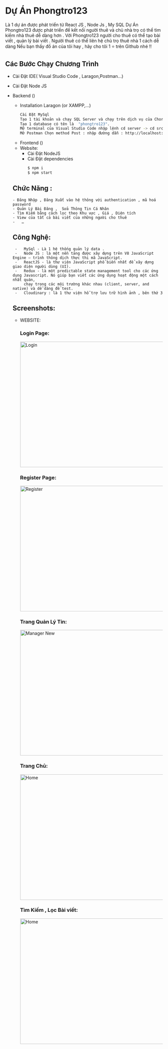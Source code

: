 # Dự Án Phongtro123 
Là 1 dự án được phát triển từ React JS , Node Js , My SQL
Dự Án Phongtro123 được phát triển để kết nối người thuê và chủ nhà trọ có thể tìm kiếm nhà thuê dễ dàng hơn .  Với Phongtro123 người cho thuê có thể tạo bài viết , quản lý bài viết .
Người thuê có thể liên hệ chủ trọ thuê nhà 1 cách dễ dàng
Nếu bạn thấy đồ án của tôi hay , hãy cho tôi 1  ⭐ trên Github nhé !!

## Các Bước Chạy Chương Trình
- Cài Đặt IDE( Visual Studio Code , Laragon,Postman...)
- Cài Đặt Node JS
- Backend ()
  - Installation Laragon (or XAMPP,...)
    ```bash
    Cài Đặt MySql
    Tạo 1 tài khoản và chạy SQL Server và chạy trên dịch vụ của Chorme hoặc Windown.
    Tạo 1 database có tên là  "phongtro123".
    Mở terminal của Visual Studio Code nhập lệnh cd server -> cd src -> npx sequelize db:migrate để tạo bảng trong database.
    Mở Postman Chọn method Post : nhập đường dẫn : http://localhost:5000/api/v1/insert -> chọn send để có thể tạo data cho database.
    ```
  - Frontend ()
  - Website:
    - Cài Đặt NodeJS
    - Cài Đặt dependencies
      ```bash
      $ npm i
      $ npm start
      ```
  ## Chức Năng :
      - Đăng Nhập , Đăng Xuất vào hệ thông với authentication , mã hoá password
      - Quản Lý Bài Đăng ,  Sửa Thông Tin Cá Nhân
      - Tìm Kiếm bằng cách lọc theo Khu vực , Giá , Diện tích
      - View của tất cả bài viết của những người cho thuê
      -   …
  
  ## Công Nghệ:

       -   MySql - Là 1 hệ thống quản lý data .
       -   Node JS : là một nền tảng được xây dựng trên V8 JavaScript Engine – trình thông dịch thực thi mã JavaScript.
       -   ReactJS - là thư viện JavaScript phổ biến nhất để xây dựng giao diện người dùng (UI).
       -   Redux - là một predictable state management tool cho các ứng dụng Javascript. Nó giúp bạn viết các ứng dụng hoạt động một cách nhất quán,
           chạy trong các môi trường khác nhau (client, server, and native) và dễ dàng để test.
       -   Cloudinary : là 1 thư viện hỗ trợ lưu trữ hình ảnh , bên thứ 3
  ## Screenshots:
  - WEBSITE:
    <h3>Login Page:</h3>
    <img src="https://github.com/user-attachments/assets/61b92561-de83-4a43-80f9-adf09af0e457" width="700px" height="400px" alt="Login">

    <h3>Register Page:</h3>
    <img src="https://github.com/user-attachments/assets/2e6cf873-cc87-4fa7-a26f-46a69b0db021" width="700px" height="400px" alt="Register">

     <h3>Trang Quản Lý Tin:</h3>
    <img src="https://github.com/user-attachments/assets/eca3ed49-f81d-4c5c-86ad-960fb4ce87bb" width="700px" height="400px" alt="Manager New">

     <h3>Trang Chủ:</h3>
    <img src="https://github.com/user-attachments/assets/758c655b-4e2c-4b4c-be1e-735c39c028ab" width="700px" height="400px" alt="Home">

    
    <h3>Tìm Kiếm , Lọc Bài viết:</h3>
    <img src="https://github.com/user-attachments/assets/142f2a16-f710-4eb1-843a-42f03edeeafa" width="700px" height="400px" alt="Home">

